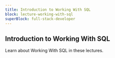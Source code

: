 ```yaml
---
title: Introduction to Working With SQL
block: lecture-working-with-sql
superBlock: full-stack-developer
---
```


## Introduction to Working With SQL

Learn about Working With SQL in these lectures.
